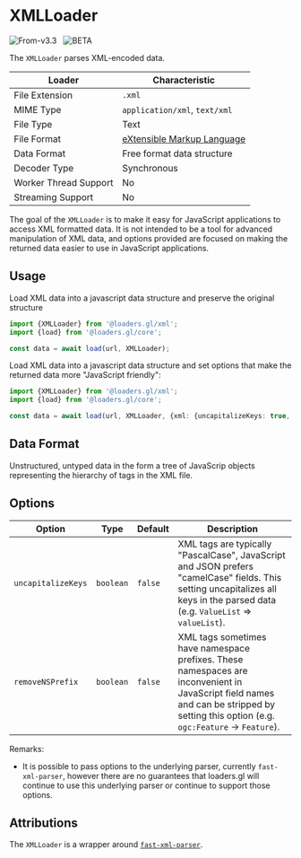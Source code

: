 # XMLLoader

<p class="badges">
  <img src="https://img.shields.io/badge/From-v3.3-blue.svg?style=flat-square" alt="From-v3.3" />
  &nbsp;
	<img src="https://img.shields.io/badge/-BETA-teal.svg" alt="BETA" />
</p>

The `XMLLoader` parses XML-encoded data.

| Loader                | Characteristic                                           |
| --------------------- | -------------------------------------------------------- |
| File Extension        | `.xml`                                                   |
| MIME Type             | `application/xml`, `text/xml`                            |
| File Type             | Text                                                     |
| File Format           | [eXtensible Markup Language](https://www.w3.org/TR/xml/) |
| Data Format           | Free format data structure                               |
| Decoder Type          | Synchronous                                              |
| Worker Thread Support | No                                                       |
| Streaming Support     | No                                                       |

The goal of the `XMLLoader` is to make it easy for JavaScript applications to access XML formatted data. 
It is not intended to be a tool for advanced manipulation of XML data, and options provided are focused
on making the returned data easier to use in JavaScript applications.

## Usage

Load XML data into a javascript data structure and preserve the original structure

```typescript
import {XMLLoader} from '@loaders.gl/xml';
import {load} from '@loaders.gl/core';

const data = await load(url, XMLLoader);
```

Load XML data into a javascript data structure and set options that make the returned data more "JavaScript friendly":

```typescript
import {XMLLoader} from '@loaders.gl/xml';
import {load} from '@loaders.gl/core';

const data = await load(url, XMLLoader, {xml: {uncapitalizeKeys: true, removeNSPrefix: true}});
```


## Data Format

Unstructured, untyped data in the form a tree of JavaScrip objects representing the hierarchy of tags in the XML file.

## Options

| Option | Type | Default | Description |
| ------ | ---- | ------- | ----------- |
| `uncapitalizeKeys` | `boolean` | `false` |  XML tags are typically "PascalCase", JavaScript and JSON prefers "camelCase" fields. This setting uncapitalizes all keys in the parsed data (e.g. `ValueList` => `valueList`). | 
| `removeNSPrefix` | `boolean` | `false` |  XML tags sometimes have namespace prefixes. These namespaces are inconvenient in JavaScript field names and can be stripped by setting this option (e.g. `ogc:Feature` -> `Feature`). |


Remarks:
- It is possible to pass options to the underlying parser, currently `fast-xml-parser`, however there are no guarantees that loaders.gl will continue to use this underlying parser or continue to support those options.

## Attributions

The `XMLLoader` is a wrapper around [`fast-xml-parser`](https://github.com/NaturalIntelligence/fast-xml-parser).
